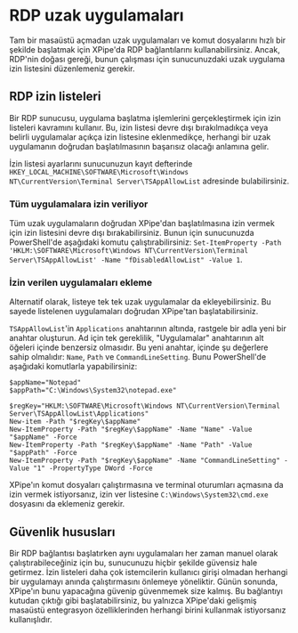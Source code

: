 # RDP uzak uygulamaları

Tam bir masaüstü açmadan uzak uygulamaları ve komut dosyalarını hızlı bir şekilde başlatmak için XPipe'da RDP bağlantılarını kullanabilirsiniz. Ancak, RDP'nin doğası gereği, bunun çalışması için sunucunuzdaki uzak uygulama izin listesini düzenlemeniz gerekir.

## RDP izin listeleri

Bir RDP sunucusu, uygulama başlatma işlemlerini gerçekleştirmek için izin listeleri kavramını kullanır. Bu, izin listesi devre dışı bırakılmadıkça veya belirli uygulamalar açıkça izin listesine eklenmedikçe, herhangi bir uzak uygulamanın doğrudan başlatılmasının başarısız olacağı anlamına gelir.

İzin listesi ayarlarını sunucunuzun kayıt defterinde `HKEY_LOCAL_MACHINE\SOFTWARE\Microsoft\Windows NT\CurrentVersion\Terminal Server\TSAppAllowList` adresinde bulabilirsiniz.

### Tüm uygulamalara izin veriliyor

Tüm uzak uygulamaların doğrudan XPipe'dan başlatılmasına izin vermek için izin listesini devre dışı bırakabilirsiniz. Bunun için sunucunuzda PowerShell'de aşağıdaki komutu çalıştırabilirsiniz: `Set-ItemProperty -Path 'HKLM:\SOFTWARE\Microsoft\Windows NT\CurrentVersion\Terminal Server\TSAppAllowList' -Name "fDisabledAllowList" -Value 1`.

### İzin verilen uygulamaları ekleme

Alternatif olarak, listeye tek tek uzak uygulamalar da ekleyebilirsiniz. Bu sayede listelenen uygulamaları doğrudan XPipe'tan başlatabilirsiniz.

`TSAppAllowList`'in `Applications` anahtarının altında, rastgele bir adla yeni bir anahtar oluşturun. Ad için tek gereklilik, "Uygulamalar" anahtarının alt öğeleri içinde benzersiz olmasıdır. Bu yeni anahtar, içinde şu değerlere sahip olmalıdır: `Name`, `Path` ve `CommandLineSetting`. Bunu PowerShell'de aşağıdaki komutlarla yapabilirsiniz:

```
$appName="Notepad"
$appPath="C:\Windows\System32\notepad.exe"

$regKey="HKLM:\SOFTWARE\Microsoft\Windows NT\CurrentVersion\Terminal Server\TSAppAllowList\Applications"
New-item -Path "$regKey\$appName"
New-ItemProperty -Path "$regKey\$appName" -Name "Name" -Value "$appName" -Force
New-ItemProperty -Path "$regKey\$appName" -Name "Path" -Value "$appPath" -Force
New-ItemProperty -Path "$regKey\$appName" -Name "CommandLineSetting" -Value "1" -PropertyType DWord -Force
```

XPipe'ın komut dosyaları çalıştırmasına ve terminal oturumları açmasına da izin vermek istiyorsanız, izin ver listesine `C:\Windows\System32\cmd.exe` dosyasını da eklemeniz gerekir. 

## Güvenlik hususları

Bir RDP bağlantısı başlatırken aynı uygulamaları her zaman manuel olarak çalıştırabileceğiniz için bu, sunucunuzu hiçbir şekilde güvensiz hale getirmez. İzin listeleri daha çok istemcilerin kullanıcı girişi olmadan herhangi bir uygulamayı anında çalıştırmasını önlemeye yöneliktir. Günün sonunda, XPipe'ın bunu yapacağına güvenip güvenmemek size kalmış. Bu bağlantıyı kutudan çıktığı gibi başlatabilirsiniz, bu yalnızca XPipe'daki gelişmiş masaüstü entegrasyon özelliklerinden herhangi birini kullanmak istiyorsanız kullanışlıdır.
